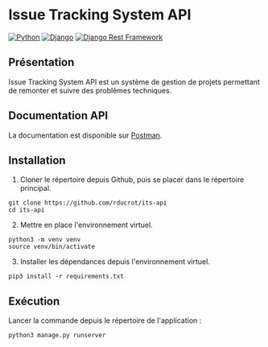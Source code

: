 Issue Tracking System API
=========================
[![Python](https://badgen.net/badge/Python/3.10/blue)](https://www.python.org/)
[![Django](https://badgen.net/badge/Django/4.1/blue)](https://www.djangoproject.com/)
[![Django Rest Framework](https://badgen.net/badge/DRF/3.14/blue)](https://www.django-rest-framework.org/)

## Présentation
 Issue Tracking System API est un système de gestion de projets permettant de remonter et suivre des problèmes techniques.
## Documentation API
La documentation est disponible sur [Postman](https://www.postman.com/payload-candidate-93082268/workspace/its-api/collection/15224502-8ec6741d-8e57-4c4b-bec3-25b6a85c0316?action=share&creator=15224502).
## Installation
1. Cloner le répertoire depuis Github, puis se placer dans le répertoire principal.
```shell
git clone https://github.com/rducrot/its-api
cd its-api
```
2. Mettre en place l'environnement virtuel.
```shell
python3 -m venv venv
source venv/bin/activate
```
3. Installer les dépendances depuis l'environnement virtuel.
```shell
pip3 install -r requirements.txt
```
## Exécution
Lancer la commande depuis le répertoire de l'application :
```shell
python3 manage.py runserver
```